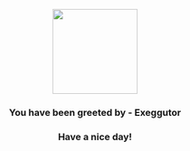 <p align="center">
            <img src="https://raw.githubusercontent.com/PokeAPI/sprites/master/sprites/pokemon/103.png" width="150" height="150">
          </p>
          <h3 align="center">You have been greeted by - <b>Exeggutor</b></h3>
          <h3 align="center">Have a nice day!</h3>
        